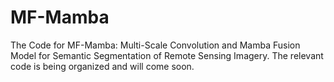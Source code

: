 # MF-Mamba
The Code for MF-Mamba: Multi-Scale Convolution and Mamba Fusion Model for Semantic Segmentation of Remote Sensing Imagery. The relevant code is being organized and will come soon.
